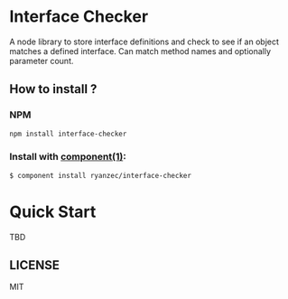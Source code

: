 # Interface Checker

A node library to store interface definitions and check to see if an object matches a defined interface.  Can match method names and optionally parameter count.


## How to install ?


### NPM

```bash
npm install interface-checker
```

### Install with [component(1)](http://component.io):

```bash
$ component install ryanzec/interface-checker
```

# Quick Start

TBD

## LICENSE

MIT
